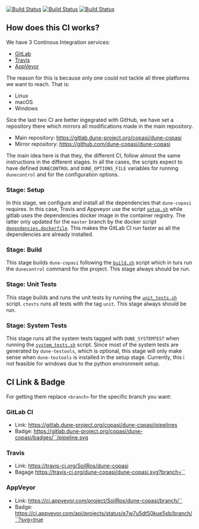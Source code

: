 [![Build Status](https://gitlab.dune-project.org/copasi/dune-copasi/badges/master/pipeline.svg)](https://gitlab.dune-project.org/copasi/dune-copasi/pipelines)
[![Build Status](https://travis-ci.org/dune-copasi/dune-copasi.svg?branch=master)](https://travis-ci.org/dune-copasi/dune-copasi)
[![Build Status](https://ci.appveyor.com/api/projects/status/e7w7u5dt50kue5sb/branch/master?svg=true)](https://ci.appveyor.com/project/SoilRos/dune-copasi-3gv18/branch/master)

## How does this CI works?

We have 3 Continous Integration services:
  - [GitLab](https://docs.gitlab.com/ee/ci/)
  - [Travis](https://travis-ci.org/)
  - [AppVeyor](https://www.appveyor.com/)

The reason for this is because only one could not tackle all three platforms we
want to reach. That is:
  - Linux
  - macOS
  - Windows

Sice the last two CI are better ingegrated with GitHub, we have set a repository
there which mirrors all modifications made in the main repository.

  - Main repository: https://gitlab.dune-project.org/copasi/dune-copasi
  - Mirror repository: https://github.com/dune-copasi/dune-copasi

The main idea here is that they, the different CI, follow almost the same
instructions in the different stages. In all the cases, the scripts expect
to have defined `DUNECONTROL` and `DUNE_OPTIONS_FILE` variables for running
`dunecontrol` and for the configuration options.

### Stage: Setup

In this stage, we configure and install all the dependencies that `dune-copasi`
requires. In this case, Travis and Appveyor use the script
[`setup.sh`](setup.sh) while gitlab uses the dependencies docker image in the
container registry. The latter only updated for the `master` branch by the
docker script [`dependencies.dockerfile`](../docker/dependencies.dockerfile).
This makes the GitLab CI run faster as all the dependencies are already
installed.

### Stage: Build

This stage builds `dune-copasi` following the [`build.sh`](build.sh) script
which in turs run the `dunecontrol` command for the project.
This stage always should be run.

### Stage: Unit Tests

This stage builds and runs the unit tests by running the
[`unit_tests.sh`](unit_tests.sh) script. `ctests` runs all tests with the tag
`unit`. This stage always should be run.

### Stage: System Tests

This stage runs all the system tests tagged with `DUNE_SYSTEMTEST` when running
the [`system_tests.sh`](system_tests.sh) script. Since most of the system tests
are generated by `dune-testools`, which is optional, this stage will only make
sense when `dune-testools` is installed in the setup stage. Currently, this i 
not feasible for windows due to the python environment setup.


## CI Link & Badge
For getting them replace `<branch>` for the specific branch you want:

### GitLab CI
  - Link: https://gitlab.dune-project.org/copasi/dune-copasi/pipelines
  - Badge: [https://gitlab.dune-project.org/copasi/dune-copasi/badges/`<branch>`/pipeline.svg](https://gitlab.dune-project.org/copasi/dune-copasi/badges/master/pipeline.svg)
### Travis
  - Link: https://travis-ci.org/SoilRos/dune-copasi
  - Bagage [https://travis-ci.org/dune-copasi/dune-copasi.svg?branch=`<branch>`](https://travis-ci.org/dune-copasi/dune-copasi/branches)
### AppVeyor
  - Link: [https://ci.appveyor.com/project/SoilRos/dune-copasi/branch/`<branch>`](https://ci.appveyor.com/project/SoilRos/dune-copasi-3gv18/branch/master)
  - Badge: [https://ci.appveyor.com/api/projects/status/e7w7u5dt50kue5sb/branch/`<branch>`?svg=true](https://ci.appveyor.com/api/projects/status/e7w7u5dt50kue5sb/branch/master?svg=true)


